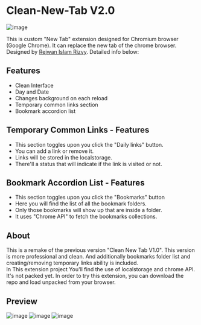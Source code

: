 # Clean-New-Tab  V2.0

![image](https://user-images.githubusercontent.com/50569315/131299857-65590074-01d5-4314-9634-6ae5bf842037.png)

This is custom "New Tab" extension designed for Chromium browser (Google Chrome). It can replace the new tab of the chrome browser. Designed by [Rejwan Islam Rizvy](https://www.linkedin.com/in/linked-rir360). Detailed info below:

## Features
* Clean Interface
* Day and Date 
* Changes background on each reload
* Temporary common links section
* Bookmark accordion list

## Temporary Common Links - Features
* This section toggles upon you click the "Daily links" button.
* You can add a link or remove it.
* Links will be stored in the localstorage.
* There'll a status that will indicate if the link is visited or not.

## Bookmark Accordion List - Features
* This section toggles upon you click the "Bookmarks" button
* Here you will find the list of all the bookmark folders.
* Only those bookmarks will show up that are inside a folder.
* It uses "Chrome API" to fetch the bookmarks collections.

## About
This is a remake of the previous version "Clean New Tab V1.0". This version is more professional and clean. And additionally bookmarks folder list and creating/removing temporary links ability is included.<br/>
In This extension project You'll find the use of localstorage and chrome API.<br/>
It's not packed yet. In order to try this extension, you can download the repo and load unpacked from your browser.<br/>

## Preview
![image](https://user-images.githubusercontent.com/50569315/131299610-5f5f6028-02ba-47eb-aa70-c308f8bf3502.png)
![image](https://user-images.githubusercontent.com/50569315/131299857-65590074-01d5-4314-9634-6ae5bf842037.png)
![image](https://user-images.githubusercontent.com/50569315/131299648-060d8466-047a-484e-bdab-3cc521cdd125.png)
